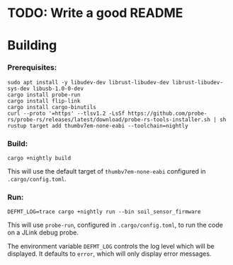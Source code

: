 # TODO: Write a good README

# Building

### Prerequisites:

```shell
sudo apt install -y libudev-dev librust-libudev-dev librust-libudev-sys-dev libusb-1.0-0-dev
cargo install probe-run
cargo install flip-link
cargo install cargo-binutils
curl --proto '=https' --tlsv1.2 -LsSf https://github.com/probe-rs/probe-rs/releases/latest/download/probe-rs-tools-installer.sh | sh
rustup target add thumbv7em-none-eabi --toolchain=nightly
```

### Build:

```shell
cargo +nightly build
```

This will use the default target of `thumbv7em-none-eabi` configured in `.cargo/config.toml`.

### Run:

```shell
DEFMT_LOG=trace cargo +nightly run --bin soil_sensor_firmware
```

This will use `probe-run`, configured in `.cargo/config.toml`, to run the code on a JLink debug probe.

The environment variable `DEFMT_LOG` controls the log level which will be displayed. It defaults to `error`, which
will only display error messages.